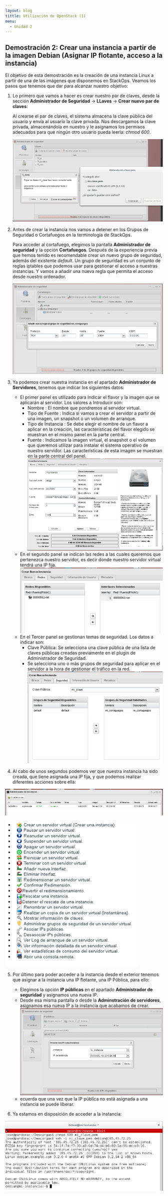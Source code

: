 ```yaml
---
layout: blog
tittle: Utilización de OpenStack (1)
menu:
  - Unidad 2
---
```


## Demostración 2: Crear una instancia a partir de la imagen Debian (Asignar IP flotante, acceso a la instancia)

El objetivo de esta demostración es la creación de una instancia Linux a partir de una de las imágenes que disponemos en StackOps. Veamos los pasos que tenemos que dar para alcanzar nuestro objetivo:

1. Lo primero que vamos a hacer es crear nuestro par de claves, desde la
sección **Administrador de Seguridad** -> **LLaves** -> **Crear nuevo par de claves**:

	Al crearse el par de claves, el sistema almacena la clave pública del usuario y envía al usuario la clave privada. Nos descargamos la clave privada, almacenándola en nuestro y le asignamos los permisos adecuados para que ningún otro usuario pueda leerla: *chmod 600*.

	![ssh](img/demo2_1.png)

2. Antes de crear la instancia nos vamos a detener en los Grupos de Seguridad o Cortafuegos en la terminología de StackOps.

	Para acceder al cortafuego, elegimos la pantalla **Administrador de seguridad** y la opción **Cortafuegos**. Después de la experiencia previa que hemos tenido es recomendable crear un nuevo grupo de seguridad, además del existente *default*. Un grupo de seguridad es un conjunto de reglas iptables que podemos usar para gestionar el acceso a nuestras instancias. Y vamos a añadir una nueva regla que permita el acceso desde nuestro ordenador.

    ![ssh](img/demo2_2.png)

3. Ya podemos crear nuestra instancia en el apartado **Administrador de Servidores**, tenemos que indicar los siguientes datos:

	* El primer panel es utilizado para Indicar el flavor y la imagen que se aplicarán al servidor. Los valores a Introducir son:
        * Nombre : El nombre que pondremos al servidor virtual.
        * Tipo de Fuente : Indica si vamos a crear el servidor a partir de una imagen, un snapshot o un volumen de arranque.
        * Tipo de Instancia : Se debe elegir el nombre de un flavor a aplicar en la creación, las características del flavor elegido se muestran en el mismo panel en la parte central.
	    * Fuente : Indicamos la imagen virtual, el snapshot o el volumen que queremos utilizar para instalar el sistema operativo de nuestro servidor. Las características de esta imagen se muestran en la parte central del panel.
        ![instancia](img/demo2_3.png)
    * En el segundo panel se indican las redes a las cuales queremos que pertenezca nuestro servidor, es decir donde nuestro servidor virtual tendrá una IP fija.
    ![instancia](img/demo2_4.png)
    * En el Tercer panel se gestionan temas de seguridad. Los datos a indicar son:
    	* Clave Pública: Se selecciona una clave pública de una lista de claves públicas creadas previamente en el plugin de Administrador de Seguridad.
    	* Se selecciona uno o más grupos de seguridad para aplicar en el servidor a la hora de gestionar el tráfico en la red. 
    	![instancia](img/demo2_5.png)

4. Al cabo de unos segundos podemos ver que nuestra instancia ha sido creada, que tiene asignada una IP fija, y que podemos realizar diferentes acciones sobre ella:

![instancia](img/demo2_6.png)

![instancia](img/acciones.png)

5. Por último para poder acceder a la instancia desde el exterior tenemos que asignar a la instancia una IP flotante, una IP Pública, para ello:

	* Elegimos la opción **IP públicas** en el apartado **Administrador de seguridad** y asignamos una nueva IP.
	* Desde esa misma pantalla o desde la **Adminstración de servidores**, asignamos esa nueva IP a la instancia que acabamos de crear.
	![ip](img/demo2_7.png)	
	* ecuerda que una vez que la IP pública no está asignada a una instancia se puede liberar.

6. Ya estamos en disposición de acceder a la instancia:

![ip](img/demo2_8.png)	

